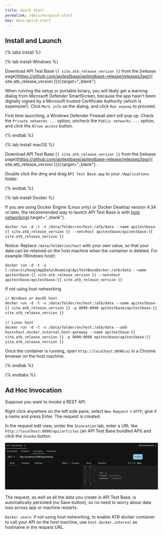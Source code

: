 ```yaml
---
title: Quick Start
permalink: /docs/en/quick-start
key: docs-quick-start
---
```

## Install and Launch

{% tabs install %}

{% tab install Windows %}

Download API Test Base `{{ site.atb_release_version }}` from the [release page](https://github.com/apitestbase/apitestbase-release/releases/tag/{{ site.atb_release_version }}){:target="_blank"}.

When running the setup or portable binary, you will likely get a warning dialog from Microsoft Defender SmartScreen, because the app hasn't been digitally signed by a Microsoft trusted Certificate Authority (which is expensive!). Click `More info` on the dialog, and click `Run anyway` to proceed.

First time launching, a Windows Defender Firewall alert will pop up. Check the `Private networks ...` option, uncheck the `Public networks ...` option, and click the `Allow access` button.

{% endtab %}

{% tab install macOS %}

Download API Test Base `{{ site.atb_release_version }}` from the [release page](https://github.com/apitestbase/apitestbase-release/releases/tag/{{ site.atb_release_version }}){:target="_blank"}.

Double click the dmg and drag `API Test Base.app` to your `/Applications` folder.

{% endtab %}

{% tab install Docker %}

If you are using Docker Engine (Linux only) or Docker Desktop version 4.34 or later, the recommended way to launch API Test Base is with [host networking](https://docs.docker.com/engine/network/drivers/host/){:target="_blank"}.

```
docker run -d -t -v /data/folder/on/host:/atb/data --name apitestbase-{{ site.atb_release_version }} --net=host apitestbase/apitestbase:{{ site.atb_release_version }}
```

Notice: Replace `/data/folder/on/host` with your own value, so that your data can be retained on the host machine when the container is deleted. For example (Windows host):

```
docker run -d -t -v C:\Users\zheng\AppData\Roaming\ApiTestBaseDocker:/atb/data --name apitestbase-{{ site.atb_release_version }} --net=host apitestbase/apitestbase:{{ site.atb_release_version }}
```

If not using host networking
```
// Windows or macOS host
docker run -d -t -v /data/folder/on/host:/atb/data --name apitestbase-{{ site.atb_release_version }} -p 8090:8090 apitestbase/apitestbase:{{ site.atb_release_version }}

// Linux host
docker run -d -t -v /data/folder/on/host:/atb/data --add-host=host.docker.internal:host-gateway --name apitestbase-{{ site.atb_release_version }} -p 8090:8090 apitestbase/apitestbase:{{ site.atb_release_version }}
```

Once the container is running, open `http://localhost:8090/ui` in a Chrome browser on the host machine.

{% endtab %}

{% endtabs %}

## Ad Hoc Invocation
Suppose you want to invoke a REST API.

Right click anywhere on the left side pane, select `New Request` > `HTTP`, give it a name and press Enter. The request is created.

In the request edit view, under the `Invocation` tab, enter a URL like `http://localhost:8090/api/articles` (an API Test Base bundled API) and click the `Invoke` button.

![Ad Hoc HTTP Invocation](../../screenshots/basic-use/ad-hoc-http-invocation.png)

The request, as well as all the data you create in API Test Base, is automatically persisted (no Save button), so no need to worry about data loss across app or machine restarts.

`Docker users`: if not using host networking, to enable ATB docker container to call your API on the host machine, use `host.docker.internal` as hostname in the request URL.